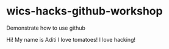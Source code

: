 # wics-hacks-github-workshop
Demonstrate how to use github

Hi! My name is Aditi
I love tomatoes!
I love hacking!